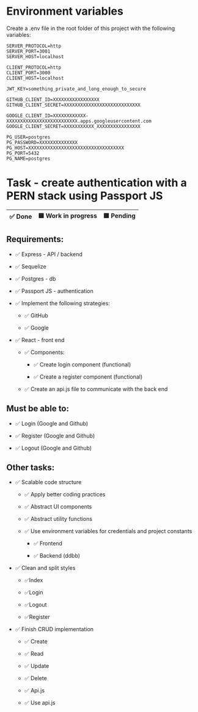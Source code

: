 # Environment variables

Create a .env file in the root folder of this project with the following variables:

```
SERVER_PROTOCOL=http
SERVER_PORT=3001
SERVER_HOST=localhost

CLIENT_PROTOCOL=http
CLIENT_PORT=3000
CLIENT_HOST=localhost

JWT_KEY=something_private_and_long_enough_to_secure

GITHUB_CLIENT_ID=XXXXXXXXXXXXXXXXX
GITHUB_CLIENT_SECRET=XXXXXXXXXXXXXXXXXXXXXXXXXXXX

GOOGLE_CLIENT_ID=XXXXXXXXXXXX-XXXXXXXXXXXXXXXXXXXXXXXXXX.apps.googleusercontent.com
GOOGLE_CLIENT_SECRET=XXXXXXXXXXX_XXXXXXXXXXXXXXXX

PG_USER=postgres
PG_PASSWORD=XXXXXXXXXXXXXX
PG_HOST=XXXXXXXXXXXXXXXXXXXXXXXXXXXXXXXXXXX
PG_PORT=5432
PG_NAME=postgres
```


# Task - create authentication with a PERN stack using Passport JS

| ✅ Done | 🟨 Work in progress | 🟥 Pending |
|---------|----------------------|--------------|

## Requirements:

- ✅ Express - API / backend

- ✅ Sequelize

- ✅ Postgres - db

- ✅ Passport JS - authentication

-	✅ Implement the following strategies:

	-	✅ GitHub

	- ✅ Google

- ✅ React - front end

	- ✅ Components:

		-	✅ Create login component (functional)

		- ✅ Create a register component (functional)

	- ✅ Create an api.js file to communicate with the back end


## Must be able to:

-	✅ Login (Google and Github)

-	✅ Register (Google and Github)

-	✅ Logout (Google and Github)

## Other tasks:

- ✅ Scalable code structure

	- ✅ Apply better coding practices

	- ✅ Abstract UI components

	- ✅ Abstract utility functions

	- ✅ Use environment variables for credentials and project constants

		- ✅ Frontend
		
		- ✅ Backend (ddbb)

- ✅ Clean and split styles

	- ✅Index

	- ✅Login

	- ✅Logout

	- ✅Register

- ✅ Finish CRUD implementation

	- ✅ Create

	- ✅ Read

	- ✅ Update

	- ✅ Delete

	- ✅ Api.js

	- ✅ Use api.js
